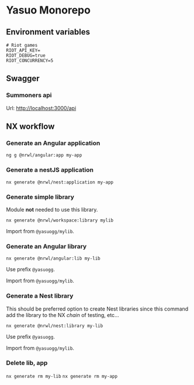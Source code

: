 # Yasuo Monorepo

## Environment variables
```env
# Riot games
RIOT_API_KEY=
RIOT_DEBUG=true
RIOT_CONCURRENCY=5
```

## Swagger
### Summoners api
Url: [http://localhost:3000/api](http://localhost:3000)

## NX workflow

### Generate an Angular application

`ng g @nrwl/angular:app my-app`

### Generate a nestJS application

`nx generate @nrwl/nest:application my-app`

### Generate simple library

Module **not** needed to use this library.

`nx generate @nrwl/workspace:library mylib`

Import from `@yasuogg/mylib`.

### Generate an Angular library

`nx generate @nrwl/angular:lib my-lib`

Use prefix `@yasuogg`.

Import from `@yasuogg/mylib`.

### Generate a Nest library

This should be preferred option to create Nest libraries since this command add the library to the NX _chain_ of testing, etc...

`nx generate @nrwl/nest:library my-lib`

Use prefix `@yasuogg`.

Import from `@yasuogg/mylib`.

### Delete lib, app

`nx generate rm my-lib`
`nx generate rm my-app`
